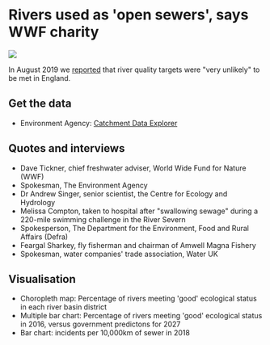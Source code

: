 # Rivers used as 'open sewers', says WWF charity

![](https://ichef.bbci.co.uk/news/624/cpsprodpb/46BB/production/_108470181_rivermap4-nc.png)

In August 2019 we [reported](https://www.bbc.co.uk/news/uk-england-49131405) that river quality targets were "very unlikely" to be met in England.

## Get the data

* Environment Agency: [Catchment Data Explorer](https://environment.data.gov.uk/catchment-planning/)

## Quotes and interviews

* Dave Tickner, chief freshwater adviser, World Wide Fund for Nature (WWF)
* Spokesman, The Environment Agency
* Dr Andrew Singer, senior scientist, the Centre for Ecology and Hydrology
* Melissa Compton, taken to hospital after "swallowing sewage" during a 220-mile swimming challenge in the River Severn
* Spokesperson, The Department for the Environment, Food and Rural Affairs (Defra) 
* Feargal Sharkey, fly fisherman and chairman of Amwell Magna Fishery 
* Spokesman, water companies' trade association, Water UK

## Visualisation

* Choropleth map: Percentage of rivers meeting 'good' ecological status in each river basin district
* Multiple bar chart: Percentage of rivers meeting 'good' ecological status in 2016, versus government predictons for 2027
* Bar chart: incidents per 10,000km of sewer in 2018

